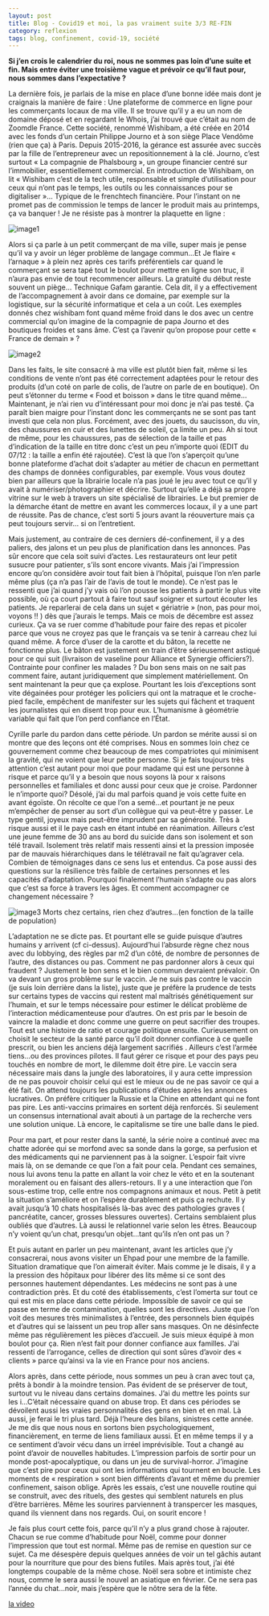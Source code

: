 ```yaml
---
layout: post
title: Blog - Covid19 et moi, la pas vraiment suite 3/3 RE-FIN
category: reflexion
tags: blog, confinement, covid-19, société
---
```


**Si j’en crois le calendrier du roi, nous ne sommes pas loin d’une suite et fin. Mais entre éviter une troisième vague et prévoir ce qu’il faut pour, nous sommes dans l’expectative ?**

La dernière fois, je parlais de la mise en place d’une bonne idée mais dont je craignais la manière de faire : Une plateforme de commerce en ligne pour les commerçants locaux de ma ville. Il se trouve qu’il y a eu un nom de domaine déposé et en regardant le Whois, j’ai trouvé que c’était au nom de Zoomdle France. Cette société, renommé Wishibam, a été créée en 2014 avec les fonds d’un certain Philippe Journo et à son siège Place Vendôme (rien que ça) à Paris. Depuis 2015-2016, la gérance est assurée avec succès par la fille de l’entrepreneur avec un repositionnement à la clé. Journo, c’est surtout « La compagnie de Phalsbourg », un groupe financier centré sur l’immobilier, essentiellement commercial. En introduction de Wishibam, on lit « Wishibam c’est de la tech utile, responsable et simple d’utilisation pour ceux qui n’ont pas le temps, les outils ou les connaissances pour se digitaliser »… Typique de le frenchtech financière. Pour l’instant on ne promet pas de commission le temps de lancer le produit mais au printemps, ça va banquer ! Je ne résiste pas à montrer la plaquette en ligne :

![image1](https://cheziceman.files.wordpress.com/2020/11/image_2020-11-23_085008.png?w=768)

Alors si ça parle à un petit commerçant de ma ville, super mais je pense qu’il va y avoir un léger problème de langage commun…Et Je flaire « l’arnaque » à plein nez après ces tarifs préférentiels car quand le commerçant se sera tapé tout le boulot pour mettre en ligne son truc, il n’aura pas envie de tout recommencer ailleurs. La gratuité du début reste souvent un piège… Technique Gafam garantie. Cela dit, il y a effectivement de l’accompagnement à avoir dans ce domaine, par exemple sur la logistique, sur la sécurité informatique et cela a un coût. Les exemples donnés chez wishibam font quand même froid dans le dos avec un centre commercial qu’on imagine de la compagnie de papa Journo et des boutiques froides et sans âme. C’est ça l’avenir qu’on propose pour cette « France de demain » ?

![image2](https://cheziceman.files.wordpress.com/2020/11/image_2020-11-25_115855.png?w=768)

Dans les faits, le site consacré à ma ville est plutôt bien fait, même si les conditions de vente n’ont pas été correctement adaptées pour le retour des produits (d’un coté on parle de colis, de l’autre on parle de en boutique). On peut s’étonner du terme « Food et boisson » dans le titre quand même…Maintenant, je n’ai rien vu d’intéressant pour moi donc je n’ai pas testé. Ça paraît bien maigre pour l’instant donc les commerçants ne se sont pas tant investi que cela non plus. Forcément, avec des jouets, du saucisson, du vin, des chaussures en cuir et des lunettes de soleil, ça limite un peu. Ah si tout de même, pour les chaussures, pas de sélection de la taille et pas d’indication de la taille en titre donc c’est un peu n’importe quoi (EDIT du 07/12 : la taille a enfin été rajoutée). C’est là que l’on s’aperçoit qu’une bonne plateforme d’achat doit s’adapter au métier de chacun en permettant des champs de données configurables, par exemple. Vous vous doutez bien par ailleurs que la librairie locale n’a pas joué le jeu avec tout ce qu’il y avait à numériser/photographier et décrire. Surtout qu’elle a déjà sa propre vitrine sur le web à travers un site spécialisé de librairies. Le but premier de la démarche étant de mettre en avant les commerces locaux, il y a une part de réussite. Pas de chance, c’est sorti 5 jours avant la réouverture mais ça peut toujours servir… si on l’entretient.

Mais justement, au contraire de ces derniers dé-confinement, il y a des paliers, des jalons et un peu plus de planification dans les annonces. Pas sûr encore que cela soit suivi d’actes. Les restaurateurs ont leur petit susucre pour patienter, s’ils sont encore vivants. Mais j’ai l’impression encore qu’on considère avoir tout fait bien à l’hôpital, puisque l’on n’en parle même plus (ça n’a pas l’air de l’avis de tout le monde). Ce n’est pas le ressenti que j’ai quand j’y vais où l’on pousse les patients à partir le plus vite possible, où ça court partout à faire tout sauf soigner et surtout écouter les patients. Je reparlerai de cela dans un sujet « gériatrie » (non, pas pour moi, voyons !! ) dès que j’aurais le temps. Mais ce mois de décembre est assez curieux. Ça va se ruer comme d’habitude pour faire des repas et picoler parce que vous ne croyez pas que le français va se tenir à carreau chez lui quand même. A force d’user de la carotte et du bâton, la recette ne fonctionne plus. Le bâton est justement en train d’être sérieusement astiqué pour ce qui suit (livraison de vaseline pour Alliance et Synergie officiers?). Contrainte pour confiner les malades ? Du bon sens mais on ne sait pas comment faire, autant juridiquement que simplement matériellement. On sent maintenant la peur que ça explose. Pourtant les lois d’exceptions sont vite dégainées pour protéger les policiers qui ont la matraque et le croche-pied facile, empêchent de manifester sur les sujets qui fâchent et traquent les journalistes qui en disent trop pour eux. L’humanisme à géométrie variable qui fait que l’on perd confiance en l’État.

Cyrille parle du pardon dans cette période. Un pardon se mérite aussi si on montre que des leçons ont été comprises. Nous en sommes loin chez ce gouvernement comme chez beaucoup de mes compatriotes qui minimisent la gravité, qui ne voient que leur petite personne. Si je fais toujours très attention c’est autant pour moi que pour madame qui est une personne à risque et parce qu’il y a besoin que nous soyons là pour x raisons personnelles et familiales et donc aussi pour ceux que je croise. Pardonner le n’importe quoi? Désolé, j’ai du mal parfois quand je vois cette fuite en avant égoïste. On récolte ce que l’on a semé…et pourtant je ne peux m’empêcher de penser au sort d’un collègue qui va peut-être y passer. Le type gentil, joyeux mais peut-être imprudent par sa générosité. Très à risque aussi et il le paye cash en étant intubé en réanimation. Ailleurs c’est une jeune femme de 30 ans au bord du suicide dans son isolement et son télé travail. Isolement très relatif mais ressenti ainsi et la pression imposée par de mauvais hiérarchiques dans le télétravail ne fait qu’agraver cela. Combien de témoignages dans ce sens lus et entendus. Ca pose aussi des questions sur la résilience très faible de certaines personnes et les capacités d’adaptation. Pourquoi finalement l’humain s’adapte ou pas alors que c’est sa force à travers les âges. Et comment accompagner ce changement nécessaire ?

![image3](https://cheziceman.files.wordpress.com/2020/12/image_2020-11-30_060643.png?w=739)
Morts chez certains, rien chez d’autres…(en fonction de la taille de population)

L’adaptation ne se dicte pas. Et pourtant elle se guide puisque d’autres humains y arrivent (cf ci-dessus). Aujourd’hui l’absurde règne chez nous avec du lobbying, des règles par m2 d’un côté, de nombre de personnes de l’autre, des distances ou pas. Comment ne pas pardonner alors à ceux qui fraudent ? Justement le bon sens et le bien commun devraient prévaloir. On va devant un gros problème sur le vaccin. Je ne suis pas contre le vaccin (je suis loin derrière dans la liste), juste que je préfère la prudence de tests sur certains types de vaccins qui restent mal maîtrisés génétiquement sur l’humain, et sur le temps nécessaire pour estimer le délicat problème de l’interaction médicamenteuse pour d’autres. On est pris par le besoin de vaincre la maladie et donc comme une guerre on peut sacrifier des troupes. Tout est une histoire de ratio et courage politique ensuite. Curieusement on choisit le secteur de la santé parce qu’il doit donner confiance à ce quelle prescrit, ou bien les anciens déjà largement sacrifiés . Ailleurs c’est l’armée tiens…ou des provinces pilotes. Il faut gérer ce risque et pour des pays peu touchés en nombre de mort, le dilemme doit être pire. Le vaccin sera nécessaire mais dans la jungle des laboratoires, il y aura cette impression de ne pas pouvoir choisir celui qui est le mieux ou de ne pas savoir ce qui a été fait. On attend toujours les publications d’études après les annonces lucratives. On préfère critiquer la Russie et la Chine en attendant qui ne font pas pire. Les anti-vaccins primaires en sortent déjà renforcés. Si seulement un consensus international avait abouti à un partage de la recherche vers une solution unique. Là encore, le capitalisme se tire une balle dans le pied.

Pour ma part, et pour rester dans la santé, la série noire a continué avec ma chatte adorée qui se morfond avec sa sonde dans la gorge, sa perfusion et des médicaments qui ne parviennent pas à la soigner. L’espoir fait vivre mais là, on se demande ce que l’on a fait pour cela. Pendant ces semaines, nous lui avons tenu la patte en allant la voir chez le véto et en la soutenant moralement ou en faisant des allers-retours. Il y a une interaction que l’on sous-estime trop, celle entre nos compagnons animaux et nous. Petit à petit la situation s’améliore et on l’espère durablement et puis ça rechute. Il y avait jusqu’à 10 chats hospitalisés là-bas avec des pathologies graves ( pancréatite, cancer, grosses blessures ouvertes). Certains semblaient plus oubliés que d’autres. Là aussi le relationnel varie selon les êtres. Beaucoup n’y voient qu’un chat, presqu’un objet…tant qu’ils n’en ont pas un ?

Et puis autant en parler un peu maintenant, avant les articles que j’y consacrerai, nous avons visiter un Ehpad pour une membre de la famille. Situation dramatique que l’on aimerait éviter. Mais comme je le disais, il y a la pression des hôpitaux pour libérer des lits même si ce sont des personnes hautement dépendantes. Les médecins ne sont pas à une contradiction près. Et du coté des établissements, c’est l’omerta sur tout ce qui est mis en place dans cette période. Impossible de savoir ce qui se passe en terme de contamination, quelles sont les directives. Juste que l’on voit des mesures très minimalistes à l’entrée, des personnels bien équipés et d’autres qui se laissent un peu trop aller sans masques. On ne désinfecte même pas régulièrement les pièces d’accueil. Je suis mieux équipé à mon boulot pour ça. Rien n’est fait pour donner confiance aux familles. J’ai ressenti de l’arrogance, celles de direction qui sont sûres d’avoir des « clients » parce qu’ainsi va la vie en France pour nos anciens.

Alors après, dans cette période, nous sommes un peu à cran avec tout ça, prêts à bondir à la moindre tension. Pas évident de se préserver de tout, surtout vu le niveau dans certains domaines. J’ai du mettre les points sur les i...C’était nécessaire quand on abuse trop. Et dans ces périodes se dévoilent aussi les vraies personnalités des gens en bien et en mal. Là aussi, je ferai le tri plus tard. Déjà l’heure des bilans, sinistres cette année. Je me dis que nous nous en sortons bien psychologiquement, financièrement, en terme de liens familiaux aussi. Et en même temps il y a ce sentiment d’avoir vécu dans un irréel imprévisible. Tout a changé au point d’avoir de nouvelles habitudes. L’impression parfois de sortir pour un monde post-apocalyptique, ou dans un jeu de survival-horror. J’imagine que c’est pire pour ceux qui ont les informations qui tournent en boucle. Les moments de « respiration » sont bien différents d’avant et même du premier confinement, saison oblige. Après les essais, c’est une nouvelle routine qui se construit, avec des rituels, des gestes qui semblent naturels en plus d’être barrières. Même les sourires parviennent à transpercer les masques, quand ils viennent dans nos regards. Oui, on sourit encore !

Je fais plus court cette fois, parce qu’il n’y a plus grand chose à rajouter. Chacun se rue comme d’habitude pour Noël, comme pour donner l’impression que tout est normal. Même pas de remise en question sur ce sujet. Ca me désespère depuis quelques années de voir un tel gâchis autant pour la nourriture que pour des biens futiles. Mais après tout, j’ai été longtemps coupable de la même chose. Noël sera sobre et intimiste chez nous, comme le sera aussi le nouvel an asiatique en février. Ce ne sera pas l’année du chat…noir, mais j’espère que le nôtre sera de la fête.

[la video](https://youtu.be/qH-rPt1ftSo)
